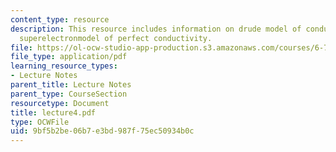 ```yaml
---
content_type: resource
description: This resource includes information on drude model of conductivity, and
  superelectronmodel of perfect conductivity.
file: https://ol-ocw-studio-app-production.s3.amazonaws.com/courses/6-763-applied-superconductivity-fall-2005/9bf5b2be06b7e3bd987f75ec50934b0c_lecture4.pdf
file_type: application/pdf
learning_resource_types:
- Lecture Notes
parent_title: Lecture Notes
parent_type: CourseSection
resourcetype: Document
title: lecture4.pdf
type: OCWFile
uid: 9bf5b2be-06b7-e3bd-987f-75ec50934b0c
---
```


